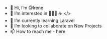 - 👋 Hi, I’m @Irene
- 👀 I’m interested in 👩🏻‍💻 ☕️ </>
- 🌱 I’m currently learning Laravel
- 💞️ I’m looking to collaborate on New Projects
- 📫 How to reach me - here

<!---
Eirene9/Eirene9 is a ✨ special ✨ repository because its `README.md` (this file) appears on your GitHub profile.
You can click the Preview link to take a look at your changes.
--->
